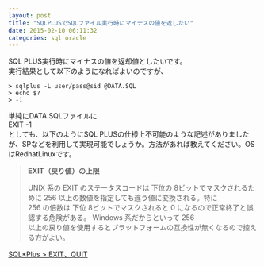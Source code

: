```yaml
---
layout: post
title: "SQLPLUSでSQLファイル実行時にマイナスの値を返したい"
date: 2015-02-10 06:11:32
categories: sql oracle
---
```

<p>SQL PLUS実行時にマイナスの値を返却値としたいです。<br>
実行結果として以下のようになればよいのですが、</p>

<pre><code>&gt; sqlplus -L user/pass@sid @DATA.SQL
&gt; echo $?
&gt; -1
</code></pre>

<p>単純にDATA.SQLファイルに<br>
EXIT -1<br>
としても、以下のようにSQL PLUSの仕様上不可能のような記述がありましたが、SPなどを利用して実現可能でしょうか。方法があれば教えてください。OSはRedhatLinuxです。</p>

<blockquote>
  <p><strong>EXIT（戻り値）の上限</strong></p>
  
  <p>UNIX 系の EXIT のステータスコードは 下位の 8ビットでマスクされるために 256 以上の数値を指定しても違う値に変換される。特に<br>
  256 の倍数は 下位 8ビットでマスクされると 0 になるので正常終了と誤認する危険がある。 Windows 系だからといって 256<br>
  以上の戻り値を使用するとプラットフォームの互換性が無くなるので控える方がよい。</p>
</blockquote>

<p><a href="http://www.shift-the-oracle.com/sqlplus/command/exit.html" rel="nofollow">SQL*Plus > EXIT、QUIT</a></p>
